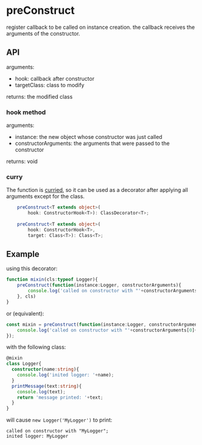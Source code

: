 # preConstruct
register callback to be called on instance creation.
the callback receives the arguments of the constructor.

## API

arguments:
- hook: callback after constructor
- targetClass: class to modify

returns: the modified class

### hook method

arguments:
- instance: the new object whose constructor was just called
- constructorArguments: the arguments that were passed to the constructor

returns: void

### curry
The function is [curried](https://lodash.com/docs#curry), so it can be used as a decorator after applying all arguments except for the class.

```ts
    preConstruct<T extends object>(
        hook: ConstructorHook<T>): ClassDecorator<T>;
        
    preConstruct<T extends object>(
        hook: ConstructorHook<T>,
        target: Class<T>): Class<T>;
 ```

## Example
using this decorator:
```ts
function mixin(cls:typeof Logger){
    preConstruct(function(instance:Logger, constructorArguments){
        console.log('called on constructor with "'+constructorArguments[0]+'"');
    }, cls)
}
``` 
or (equivalent):
```ts
const mixin = preConstruct(function(instance:Logger, constructorArguments){
    console.log('called on constructor with "'+constructorArguments[0]+'"');
});
```
with the following class:
```ts
@mixin
class Logger{
  constructor(name:string){
    console.log('inited logger: '+name);
  }
  printMessage(text:string){
    console.log(text);
    return 'message printed: '+text;
  }
}
```
will cause `new Logger('MyLogger')` to print:
```
called on constructor with "MyLogger";
inited logger: MyLogger
```

